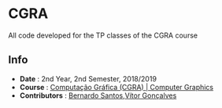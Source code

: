 # CGRA

All code developed for the TP classes of the CGRA course

## Info
* **Date** : 2nd Year, 2nd Semester, 2018/2019
* **Course** : [Computação Gráfica (CGRA) | Computer Graphics](https://sigarra.up.pt/feup/pt/ucurr_geral.ficha_uc_view?pv_ocorrencia_id=419996)
* **Contributors** : [Bernardo Santos](https://github.com/bernas670),[Vítor Gonçalves](https://github.com/torrinheira)
